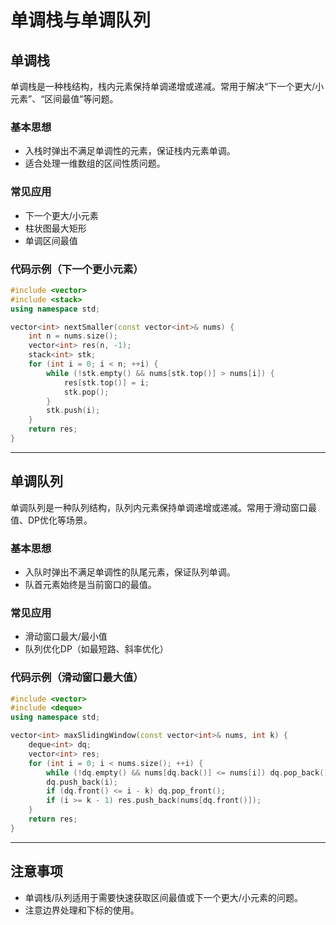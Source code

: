 
# 单调栈与单调队列

## 单调栈

单调栈是一种栈结构，栈内元素保持单调递增或递减。常用于解决“下一个更大/小元素”、“区间最值”等问题。

### 基本思想

- 入栈时弹出不满足单调性的元素，保证栈内元素单调。
- 适合处理一维数组的区间性质问题。

### 常见应用

- 下一个更大/小元素
- 柱状图最大矩形
- 单调区间最值

### 代码示例（下一个更小元素）

```cpp
#include <vector>
#include <stack>
using namespace std;

vector<int> nextSmaller(const vector<int>& nums) {
    int n = nums.size();
    vector<int> res(n, -1);
    stack<int> stk;
    for (int i = 0; i < n; ++i) {
        while (!stk.empty() && nums[stk.top()] > nums[i]) {
            res[stk.top()] = i;
            stk.pop();
        }
        stk.push(i);
    }
    return res;
}
```

---

## 单调队列

单调队列是一种队列结构，队列内元素保持单调递增或递减。常用于滑动窗口最值、DP优化等场景。

### 基本思想

- 入队时弹出不满足单调性的队尾元素，保证队列单调。
- 队首元素始终是当前窗口的最值。

### 常见应用

- 滑动窗口最大/最小值
- 队列优化DP（如最短路、斜率优化）

### 代码示例（滑动窗口最大值）

```cpp
#include <vector>
#include <deque>
using namespace std;

vector<int> maxSlidingWindow(const vector<int>& nums, int k) {
    deque<int> dq;
    vector<int> res;
    for (int i = 0; i < nums.size(); ++i) {
        while (!dq.empty() && nums[dq.back()] <= nums[i]) dq.pop_back();
        dq.push_back(i);
        if (dq.front() <= i - k) dq.pop_front();
        if (i >= k - 1) res.push_back(nums[dq.front()]);
    }
    return res;
}
```

---

## 注意事项

- 单调栈/队列适用于需要快速获取区间最值或下一个更大/小元素的问题。
- 注意边界处理和下标的使用。

